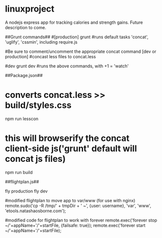 # linuxproject
<p>A nodejs express app for tracking calories and strength gains. Future description to come.</p>

##Grunt commands##
#[production]
grunt
#runs default tasks 'concat', 'uglify', 'cssmin', including require.js

#Be sure to comment/uncomment the appropriate concat command [dev or production]
#concast less files to concat.less

#dev
grunt dev
#runs the above commands, with +1 = 'watch'

##Package.json##
# converts concat.less >> build/styles.css
npm run lesscon 

# this will browserify the concat client-side js('grunt' default will concat js files)
npm run build

##flightplan.js##

fly production
fly dev

#modified flightplan to move app to var/www (for use with nginx)
remote.sudo('cp -R /tmp/' + tmpDir + ' ~', {user: username}, 'var', 'www', 'etools.natashaosborne.com');

#modified code for flightplan to work with forever
  remote.exec('forever stop ~/'+appName+'/'+startFile, {failsafe: true});
  remote.exec('forever start ~/'+appName+'/'+startFile);
